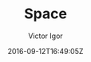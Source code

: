 ---
title: "Space"
github: https://github.com/victorvoid/space-jekyll-template/
demo: https://victorvoid.me/space-jekyll-template/
author: Victor Igor
ssg:
  - Jekyll
cms:
  - No Cms
date: 2016-09-12T16:49:05Z
github_branch: master
description: "A simple spacemacs template on jekyll. https://victorvoid.github.io/space-jekyll-template/"
stale: true
---
